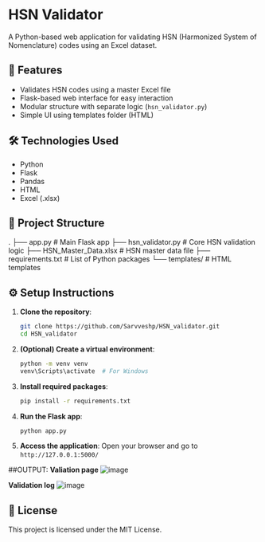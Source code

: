 # HSN Validator

A Python-based web application for validating HSN (Harmonized System of Nomenclature) codes using an Excel dataset.

## 🚀 Features

- Validates HSN codes using a master Excel file
- Flask-based web interface for easy interaction
- Modular structure with separate logic (`hsn_validator.py`)
- Simple UI using templates folder (HTML)

## 🛠️ Technologies Used

- Python
- Flask
- Pandas
- HTML
- Excel (.xlsx)

## 📁 Project Structure
.
├── app.py # Main Flask app
├── hsn_validator.py # Core HSN validation logic
├── HSN_Master_Data.xlsx # HSN master data file
├── requirements.txt # List of Python packages
└── templates/ # HTML templates


## ⚙️ Setup Instructions

1. **Clone the repository**:
   ```bash
   git clone https://github.com/Sarvveshp/HSN_validator.git
   cd HSN_validator

2. **(Optional) Create a virtual environment**:
    ```bash
    python -m venv venv
    venv\Scripts\activate  # For Windows

3. **Install required packages**:
    ```bash
    pip install -r requirements.txt

4. **Run the Flask app**:
    ```bash
    python app.py

5. **Access the application**:
    Open your browser and go to `http://127.0.0.1:5000/`

##OUTPUT:
**Valiation page**
![image](https://github.com/user-attachments/assets/77f3d1da-ef6b-4df8-8950-38c15d882556)

**Validation log**
![image](https://github.com/user-attachments/assets/543a2243-7fb4-4dc8-a3d4-5d425f7619a4)

## 📄 License
This project is licensed under the MIT License.
